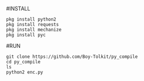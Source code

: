 #INSTALL
```
pkg install python2
pkg install requests
pkg install mechanize
pkg install pyc
```

#RUN
```
git clone https://github.com/Boy-Tolkit/py_compile
cd py_compile
ls
python2 enc.py
```
